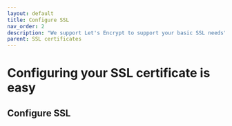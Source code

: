 ```yaml
---
layout: default
title: Configure SSL
nav_order: 2
description: "We support Let's Encrypt to support your basic SSL needs"
parent: SSL certificates
---
```


# Configuring your SSL certificate is easy

## Configure SSL
